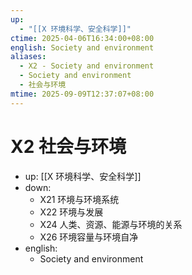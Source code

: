 ```yaml
---
up:
  - "[[X 环境科学、安全科学]]"
ctime: 2025-04-06T16:34:00+08:00
english: Society and environment
aliases:
  - X2 - Society and environment
  - Society and environment
  - 社会与环境
mtime: 2025-09-09T12:37:07+08:00
---
```


# X2 社会与环境

- up: [[X 环境科学、安全科学]]
- down:
	- X21 环境与环境系统
	- X22 环境与发展
	- X24 人类、资源、能源与环境的关系
	- X26 环境容量与环境自净
- english:
	- Society and environment
